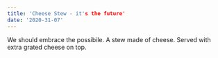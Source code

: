 ```yaml
---
title: 'Cheese Stew - it's the future'
date: '2020-31-07'
---
```


We should embrace the possibile. A stew made of cheese. Served with extra grated cheese on top.

